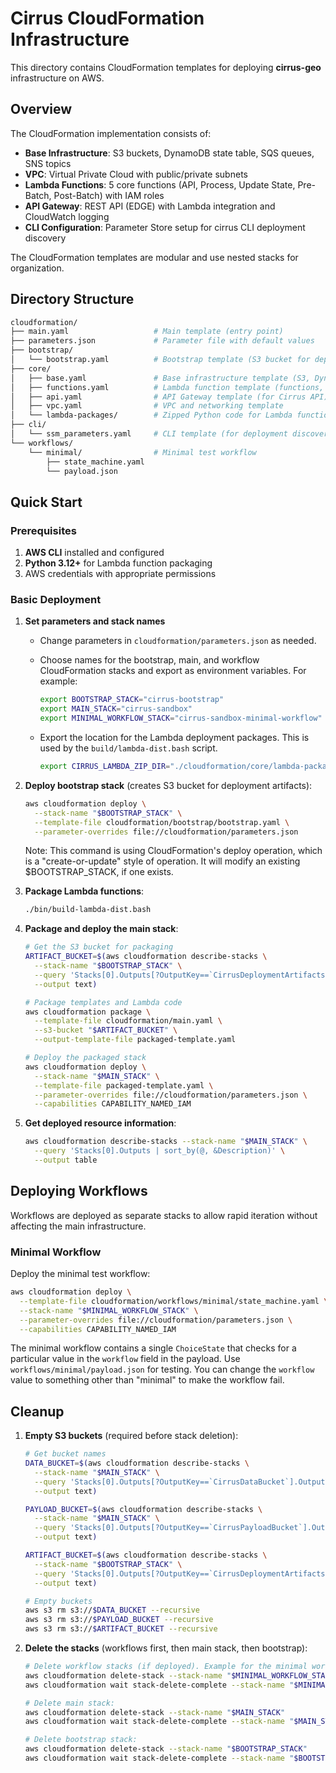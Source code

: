 # Cirrus CloudFormation Infrastructure

This directory contains CloudFormation templates for deploying **cirrus-geo**
infrastructure on AWS.

## Overview

The CloudFormation implementation consists of:

- **Base Infrastructure**: S3 buckets, DynamoDB state table, SQS queues, SNS topics
- **VPC**: Virtual Private Cloud with public/private subnets
- **Lambda Functions**: 5 core functions (API, Process, Update State, Pre-Batch,
  Post-Batch) with IAM roles
- **API Gateway**: REST API (EDGE) with Lambda integration and CloudWatch logging
- **CLI Configuration**: Parameter Store setup for cirrus CLI deployment discovery

The CloudFormation templates are modular and use nested stacks for organization.

## Directory Structure

```bash
cloudformation/
├── main.yaml                   # Main template (entry point)
├── parameters.json             # Parameter file with default values
├── bootstrap/
│   └── bootstrap.yaml          # Bootstrap template (S3 bucket for deployment artifacts)
├── core/
│   ├── base.yaml               # Base infrastructure template (S3, DynamoDB, SQS, SNS)
│   ├── functions.yaml          # Lambda function template (functions, roles, security group)
│   ├── api.yaml                # API Gateway template (for Cirrus API)
│   ├── vpc.yaml                # VPC and networking template
│   └── lambda-packages/        # Zipped Python code for Lambda functions
├── cli/
│   └── ssm_parameters.yaml     # CLI template (for deployment discovery via Parameter Store)
└── workflows/
    └── minimal/                # Minimal test workflow
        ├── state_machine.yaml
        └── payload.json
```

## Quick Start

### Prerequisites

1. **AWS CLI** installed and configured
2. **Python 3.12+** for Lambda function packaging
3. AWS credentials with appropriate permissions

### Basic Deployment

1. **Set parameters and stack names**

   - Change parameters in `cloudformation/parameters.json` as needed.
   - Choose names for the bootstrap, main, and workflow CloudFormation stacks and
     export as environment variables. For example:

     ```bash
     export BOOTSTRAP_STACK="cirrus-bootstrap"
     export MAIN_STACK="cirrus-sandbox"
     export MINIMAL_WORKFLOW_STACK="cirrus-sandbox-minimal-workflow"
     ```

   - Export the location for the Lambda deployment packages. This is used by the
     `build/lambda-dist.bash` script.

     ```bash
     export CIRRUS_LAMBDA_ZIP_DIR="./cloudformation/core/lambda-packages"
     ```

2. **Deploy bootstrap stack** (creates S3 bucket for deployment artifacts):

   ```bash
   aws cloudformation deploy \
     --stack-name "$BOOTSTRAP_STACK" \
     --template-file cloudformation/bootstrap/bootstrap.yaml \
     --parameter-overrides file://cloudformation/parameters.json
   ```

   Note: This command is using CloudFormation's deploy operation, which is a
   "create-or-update" style of operation. It will modify an existing $BOOTSTRAP_STACK,
   if one exists.

3. **Package Lambda functions**:

   ```bash
   ./bin/build-lambda-dist.bash
   ```

4. **Package and deploy the main stack**:

   ```bash
   # Get the S3 bucket for packaging
   ARTIFACT_BUCKET=$(aws cloudformation describe-stacks \
     --stack-name "$BOOTSTRAP_STACK" \
     --query 'Stacks[0].Outputs[?OutputKey==`CirrusDeploymentArtifactsBucket`].OutputValue' \
     --output text)

   # Package templates and Lambda code
   aws cloudformation package \
     --template-file cloudformation/main.yaml \
     --s3-bucket "$ARTIFACT_BUCKET" \
     --output-template-file packaged-template.yaml

   # Deploy the packaged stack
   aws cloudformation deploy \
     --stack-name "$MAIN_STACK" \
     --template-file packaged-template.yaml \
     --parameter-overrides file://cloudformation/parameters.json \
     --capabilities CAPABILITY_NAMED_IAM
   ```

5. **Get deployed resource information**:

   ```bash
   aws cloudformation describe-stacks --stack-name "$MAIN_STACK" \
     --query 'Stacks[0].Outputs | sort_by(@, &Description)' \
     --output table
   ```

## Deploying Workflows

Workflows are deployed as separate stacks to allow rapid iteration without affecting the
main infrastructure.

### Minimal Workflow

Deploy the minimal test workflow:

```bash
aws cloudformation deploy \
  --template-file cloudformation/workflows/minimal/state_machine.yaml \
  --stack-name "$MINIMAL_WORKFLOW_STACK" \
  --parameter-overrides file://cloudformation/parameters.json \
  --capabilities CAPABILITY_NAMED_IAM
```

The minimal workflow contains a single `ChoiceState` that checks for a particular value
in the `workflow` field in the payload. Use `workflows/minimal/payload.json` for
testing. You can change the `workflow` value to something other than "minimal" to make
the workflow fail.

## Cleanup

1. **Empty S3 buckets** (required before stack deletion):

   ```bash
   # Get bucket names
   DATA_BUCKET=$(aws cloudformation describe-stacks \
     --stack-name "$MAIN_STACK" \
     --query 'Stacks[0].Outputs[?OutputKey==`CirrusDataBucket`].OutputValue' \
     --output text)

   PAYLOAD_BUCKET=$(aws cloudformation describe-stacks \
     --stack-name "$MAIN_STACK" \
     --query 'Stacks[0].Outputs[?OutputKey==`CirrusPayloadBucket`].OutputValue' \
     --output text)

   ARTIFACT_BUCKET=$(aws cloudformation describe-stacks \
     --stack-name "$BOOTSTRAP_STACK" \
     --query 'Stacks[0].Outputs[?OutputKey==`CirrusDeploymentArtifactsBucket`].OutputValue' \
     --output text)

   # Empty buckets
   aws s3 rm s3://$DATA_BUCKET --recursive
   aws s3 rm s3://$PAYLOAD_BUCKET --recursive
   aws s3 rm s3://$ARTIFACT_BUCKET --recursive
   ```

2. **Delete the stacks** (workflows first, then main stack, then bootstrap):

   ```bash
   # Delete workflow stacks (if deployed). Example for the minimal workflow:
   aws cloudformation delete-stack --stack-name "$MINIMAL_WORKFLOW_STACK"
   aws cloudformation wait stack-delete-complete --stack-name "$MINIMAL_WORKFLOW_STACK"

   # Delete main stack:
   aws cloudformation delete-stack --stack-name "$MAIN_STACK"
   aws cloudformation wait stack-delete-complete --stack-name "$MAIN_STACK"

   # Delete bootstrap stack:
   aws cloudformation delete-stack --stack-name "$BOOTSTRAP_STACK"
   aws cloudformation wait stack-delete-complete --stack-name "$BOOTSTRAP_STACK"
   ```
